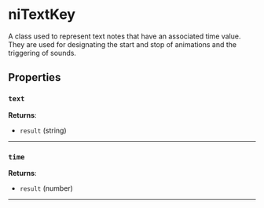 <!---
	This file is autogenerated. Do not edit this file manually. Your changes will be ignored.
	More information: https://github.com/MWSE/MWSE/tree/master/docs
-->

# niTextKey

A class used to represent text notes that have an associated time value. They are used for designating the start and stop of animations and the triggering of sounds.

## Properties

### `text`



**Returns**:

* `result` (string)

***

### `time`



**Returns**:

* `result` (number)

***

